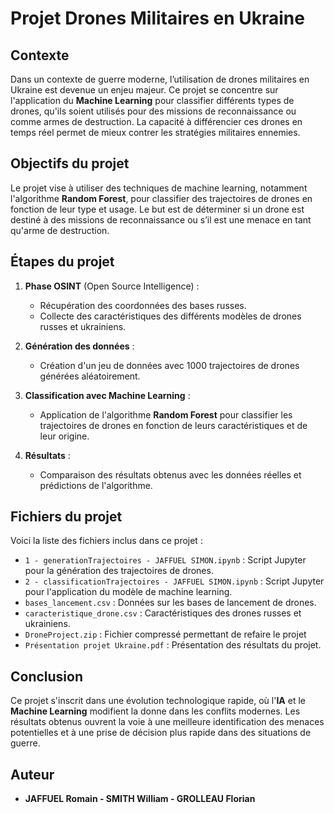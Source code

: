 # Projet Drones Militaires en Ukraine

## Contexte
Dans un contexte de guerre moderne, l’utilisation de drones militaires en Ukraine est devenue un enjeu majeur. Ce projet se concentre sur l'application du **Machine Learning** pour classifier différents types de drones, qu'ils soient utilisés pour des missions de reconnaissance ou comme armes de destruction. La capacité à différencier ces drones en temps réel permet de mieux contrer les stratégies militaires ennemies.

## Objectifs du projet
Le projet vise à utiliser des techniques de machine learning, notamment l'algorithme **Random Forest**, pour classifier des trajectoires de drones en fonction de leur type et usage. Le but est de déterminer si un drone est destiné à des missions de reconnaissance ou s’il est une menace en tant qu'arme de destruction.

## Étapes du projet

1. **Phase OSINT** (Open Source Intelligence) :
   - Récupération des coordonnées des bases russes.
   - Collecte des caractéristiques des différents modèles de drones russes et ukrainiens.
   
2. **Génération des données** :
   - Création d'un jeu de données avec 1000 trajectoires de drones générées aléatoirement.

3. **Classification avec Machine Learning** :
   - Application de l'algorithme **Random Forest** pour classifier les trajectoires de drones en fonction de leurs caractéristiques et de leur origine.
   
4. **Résultats** :
   - Comparaison des résultats obtenus avec les données réelles et prédictions de l'algorithme.

## Fichiers du projet

Voici la liste des fichiers inclus dans ce projet :

- `1 - generationTrajectoires - JAFFUEL SIMON.ipynb` : Script Jupyter pour la génération des trajectoires de drones.
- `2 - classificationTrajectoires - JAFFUEL SIMON.ipynb` : Script Jupyter pour l'application du modèle de machine learning.
- `bases_lancement.csv` : Données sur les bases de lancement de drones.
- `caracteristique_drone.csv` : Caractéristiques des drones russes et ukrainiens.
- `DroneProject.zip` : Fichier compressé permettant de refaire le projet
- `Présentation projet Ukraine.pdf` : Présentation des résultats du projet.

## Conclusion
Ce projet s'inscrit dans une évolution technologique rapide, où l'**IA** et le **Machine Learning** modifient la donne dans les conflits modernes. Les résultats obtenus ouvrent la voie à une meilleure identification des menaces potentielles et à une prise de décision plus rapide dans des situations de guerre.

## Auteur
- **JAFFUEL Romain - SMITH William - GROLLEAU Florian**
